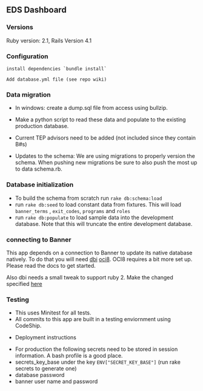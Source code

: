 ## EDS Dashboard

### Versions
Ruby version: 2.1, Rails Version 4.1

### Configuration
	install dependencies `bundle install`

	Add database.yml file (see repo wiki)

### Data migration

- In windows: create a dump.sql file from access using bullzip. 
- Make a python script to read these data and populate to the existing production database.
- Current TEP advisors need to be added (not included since they contain B#s)
   

- Updates to the schema:
We are using migrations to properly version the schema. When pushing new migrations be sure to also push the most up to data schema.rb.


### Database initialization
 - To build the schema from scratch run `rake db:schema:load`
 - run `rake db:seed` to load constant data from fixtures. This will load `banner_terms` , `exit_codes`, `programs` and `roles`
 - run `rake db:populate` to load sample data into the development database. Note that this will truncate the entire development database.

### connecting to Banner
This app depends on a connection to Banner to update its native database natively. To do that you will need [dbi](http://ruby-dbi.rubyforge.org/rdoc/index.html) [oci8](http://www.rubydoc.info/github/kubo/ruby-oci8/file/docs/install-on-osx.md). OCI8 requires a bit more set up. Please read the docs to get started.

Also dbi needs a small tweak to support ruby 2. Make the changed specified [here](http://stackoverflow.com/questions/27873121/dbi-row-delegate-behavior-between-ruby-1-8-7-and-2-1) 

### Testing
 -  This uses Minitest for all tests.
 - All commits to this app are built in a testing enviornment using CodeShip.

* Deployment instructions

 - For production the following secrets need to be stored in session information. A bash profile is a good place.
 - secrets\_key\_base under the key `ENV["SECRET_KEY_BASE"]` (run rake secrets to generate one)
 - database password
 - banner user name and password